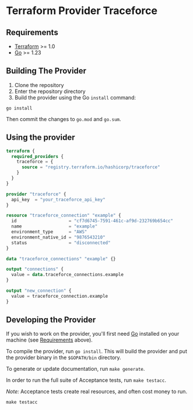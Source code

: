 # Terraform Provider Traceforce

## Requirements

- [Terraform](https://developer.hashicorp.com/terraform/downloads) >= 1.0
- [Go](https://golang.org/doc/install) >= 1.23

## Building The Provider

1. Clone the repository
1. Enter the repository directory
1. Build the provider using the Go `install` command:

```shell
go install
```

Then commit the changes to `go.mod` and `go.sum`.

## Using the provider

```terraform
terraform {
  required_providers {
    traceforce = {
      source = "registry.terraform.io/hashicorp/traceforce"
    }
  }
}

provider "traceforce" {
  api_key  = "your_traceforce_api_key"
}

resource "traceforce_connection" "example" {
  id                    = "cf7d6745-7591-461c-af9d-232769b654cc"
  name                  = "example"
  environment_type      = "AWS"
  environment_native_id = "9876543210"
  status                = "disconnected"
}

data "traceforce_connections" "example" {}

output "connections" {
  value = data.traceforce_connections.example
}

output "new_connection" {
  value = traceforce_connection.example
}
```

## Developing the Provider

If you wish to work on the provider, you'll first need [Go](http://www.golang.org) installed on your machine (see [Requirements](#requirements) above).

To compile the provider, run `go install`. This will build the provider and put the provider binary in the `$GOPATH/bin` directory.

To generate or update documentation, run `make generate`.

In order to run the full suite of Acceptance tests, run `make testacc`.

*Note:* Acceptance tests create real resources, and often cost money to run.

```shell
make testacc
```
